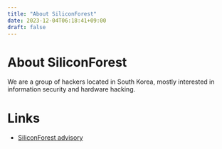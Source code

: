 ```yaml
---
title: "About SiliconForest"
date: 2023-12-04T06:18:41+09:00
draft: false
---
```


# About SiliconForest

We are a group of hackers located in South Korea, mostly interested in information security and hardware hacking.

# Links

* [SiliconForest advisory](https://advisory.silicon.moe)
